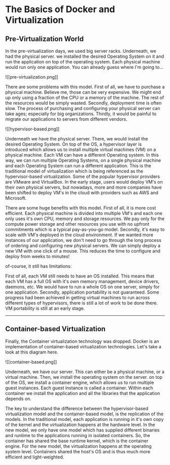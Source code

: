 # The Basics of Docker and Virtualization
## Pre-Virtualization World

In the pre-virtualization days, we used big server racks. Underneath, we had the physical server. we installed the desired Operating System on it and run the application on top of the operating system. Each physical machine would run only one application. You can already guess where I'm going to...

![[pre-virtualization.png]]
<br>

There are some problems with this model. First of all, we have to purchase a physical machine. Believe me, those can be very expensive. We might end up only using a fraction of the CPU or a memory of the machine. The rest of the resources would be simply wasted. Secondly, deployment time is often slow. The process of purchasing and configuring your physical server can take ages; especially for big organizations. Thirdly, it would be painful to migrate our applications to servers from different vendors.
<br>


![[hypervisor-based.png]]
<br>

Underneath we have the physical server. There, we would install the desired Operating System. On top of the OS, a hypervisor layer is introduced which allows us to install multiple virtual machines (VM) on a physical machine. Each VM can have a different Operating system. In this way, we can run multiple Operating Systems, on a single physical machine and each Operating System can run a different application. This is the traditional model of virtualization which is being referenced as the hypervisor-based virtualization. Some of the popular hypervisor providers are VMware and VirtualBox. In the early stage, users would deploy VM's on their own physical servers, but nowadays, more and more companies have been shifted to deploy VM's in the cloud with providers such as AWS and Microsoft.

There are some huge benefits with this model. First of all, it is more cost efficient. Each physical machine is divided into multiple VM's and each one only uses it's own CPU, memory and storage resources. We pay only for the compute power storage and other resources you use with no upfront commitments which is a typical pay-as-you-go model. Secondly, it's easy to scale with VM's deployed in the cloud environment. If we wanted more instances of our application, we don't need to go through the long process of ordering and configuring new physical servers. We can simply deploy a new VM with one click of a mouse. This reduces the time to configure and deploy from weeks to minutes!

of-course, it still has limitations:

First of all, each VM still needs to have an OS installed. This means that each VM has a full OS with it's own memory management, device drivers, daemons, etc. We would have to run a whole OS on one server, simply for one application. Secondly, application portability is not guaranteed. Some progress had been achieved in getting virtual machines to run across different types of hypervisors, there is still a lot of work to be done there. VM portability is still at an early stage.

---

## Container-based Virtualization

Finally, the Container virtualization technology was dropped. Docker is an implementation of container-based virtualization technologies. Let's take a look at this diagram here.
<br>

![[container-based.png]]
<br>

Underneath, we have our server. This can either be a physical machine, or a virtual machine. Then, we install the operating system on the server. on top of the OS, we install a container engine, which allows us to run multiple guest instances. Each guest instance is called a container. Within each container we install the application and all the libraries that the application depends on.

The key to understand the difference between the hypervisor-based virtualization model and the container-based model, is the replication of the models. In the traditional model, each application is running in it's own copy of the kernel and the virtualization happens at the hardware level. In the new model, we only have one model which has supplied different binaries and runtime to the applications running in isolated containers. So, the container has shared the base runtime kernel, which is the container engine. For the new model, the virtualization happens at the operating system level. Containers shared the host's OS and is thus much more efficient and light-weighted.